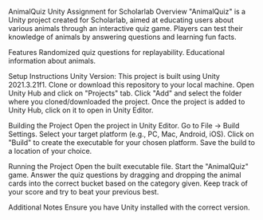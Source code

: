 AnimalQuiz Unity Assignment for Scholarlab
Overview
"AnimalQuiz" is a Unity project created for Scholarlab, aimed at educating users about various animals through an interactive quiz game. Players can test their knowledge of animals by answering questions and learning fun facts.

Features
Randomized quiz questions for replayability.
Educational information about animals.

Setup Instructions
Unity Version: This project is built using Unity 2021.3.21f1.
Clone or download this repository to your local machine.
Open Unity Hub and click on "Projects" tab.
Click "Add" and select the folder where you cloned/downloaded the project.
Once the project is added to Unity Hub, click on it to open in Unity Editor.

Building the Project
Open the project in Unity Editor.
Go to File -> Build Settings.
Select your target platform (e.g., PC, Mac, Android, iOS).
Click on "Build" to create the executable for your chosen platform.
Save the build to a location of your choice.

Running the Project
Open the built executable file.
Start the "AnimalQuiz" game.
Answer the quiz questions by dragging and dropping the animal cards into the correct bucket based on the category given.
Keep track of your score and try to beat your previous best.

Additional Notes
Ensure you have Unity installed with the correct version.